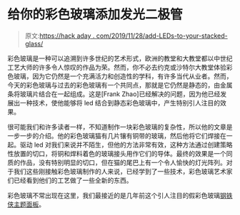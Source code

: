 # 给你的彩色玻璃添加发光二极管

> 原文:[https://hack aday . com/2019/11/28/add-LEDs-to-your-stacked-glass/](https://hackaday.com/2019/11/28/add-leds-to-your-stained-glass/)

彩色玻璃是一种可以追溯到许多世纪的艺术形式，欧洲的教堂和大教堂都以中世纪工艺大师的许多令人惊叹的作品为荣。然而，你不必去约克或沙特尔大教堂体验彩色玻璃，因为它仍然是一个充满活力和创造性的学科，有许多当代从业者。然而，今天的彩色玻璃与过去的彩色玻璃有一个共同点，那就是它仍然是静态的，由金属条将玻璃片结合在一起组成。这是[Frank Zhao]已经解决的问题，因为他已经发展出一种技术，使他能够将 led 结合到静态彩色玻璃中，产生特别引人注目的效果。

很可能我们和许多读者一样，不知道制作一块彩色玻璃的复杂性，所以他的文章是一步一步的介绍。他的彩色玻璃猫有几片镶有铜带的玻璃，然后他将它们焊接在一起。驱动 led 对我们来说并不陌生，但他的方法非常有效，这种方法通过创建策略性放置的切口，将铜和焊料着色的玻璃接头用作它们的导体。最终的效果是一个同质的作品，没有特别明显的切口，但在猫的尾巴上有一个令人愉快的灯光阵列。对于我们这些刚接触彩色玻璃制作的人来说，已经学到了一些技术，彩色玻璃艺术家们已经看到他们的工艺做了一些全新的东西。

彩色玻璃不常出现在这里，我们最接近的是几年前这个引人注目的假彩色玻璃[钢铁侠主题面板](https://hackaday.com/2013/01/25/iron-man-faux-stained-glass-saves-4k/)。